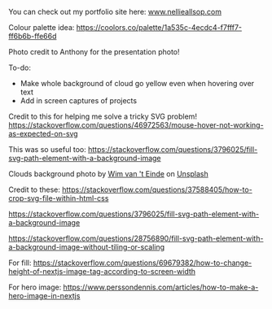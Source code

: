 You can check out my portfolio site here: www.nellieallsop.com

Colour palette idea: https://coolors.co/palette/1a535c-4ecdc4-f7fff7-ff6b6b-ffe66d

Photo credit to Anthony for the presentation photo!

To-do:

- Make whole background of cloud go yellow even when hovering over text
- Add in screen captures of projects

Credit to this for helping me solve a tricky SVG problem! https://stackoverflow.com/questions/46972563/mouse-hover-not-working-as-expected-on-svg 

This was so useful too: https://stackoverflow.com/questions/3796025/fill-svg-path-element-with-a-background-image 

Clouds background photo by <a href="https://unsplash.com/@wimvanteinde?utm_content=creditCopyText&utm_medium=referral&utm_source=unsplash">Wim van 't Einde</a> on <a href="https://unsplash.com/photos/white-clouds-in-blue-sky-8hnTBXjJd2s?utm_content=creditCopyText&utm_medium=referral&utm_source=unsplash">Unsplash</a>
  
Credit to these:
https://stackoverflow.com/questions/37588405/how-to-crop-svg-file-within-html-css 

https://stackoverflow.com/questions/3796025/fill-svg-path-element-with-a-background-image

https://stackoverflow.com/questions/28756890/fill-svg-path-element-with-a-background-image-without-tiling-or-scaling 

For fill: https://stackoverflow.com/questions/69679382/how-to-change-height-of-nextjs-image-tag-according-to-screen-width 

For hero image: https://www.perssondennis.com/articles/how-to-make-a-hero-image-in-nextjs